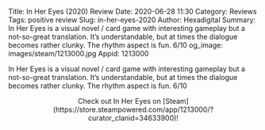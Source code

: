 Title: In Her Eyes (2020) Review
Date: 2020-06-28 11:30
Category: Reviews
Tags: positive review
Slug: in-her-eyes-2020
Author: Hexadigital
Summary: In Her Eyes is a visual novel / card game with interesting gameplay but a not-so-great translation. It’s understandable, but at times the dialogue becomes rather clunky. The rhythm aspect is fun. 6/10
og_image: images/steam/1213000.jpg
Appid: 1213000

In Her Eyes is a visual novel / card game with interesting gameplay but a not-so-great translation. It’s understandable, but at times the dialogue becomes rather clunky. The rhythm aspect is fun. 6/10

<center>Check out In Her Eyes on [Steam](https://store.steampowered.com/app/1213000/?curator_clanid=34633900)!</center>
